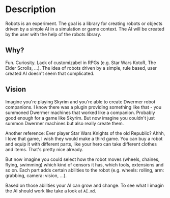 Description
===========

Robots is an experiment. The goal is a library for creating robots or objects driven by a simple AI in a simulation or game context. The AI will be created by the user with the help of the robots library.

Why?
----

Fun. Curiosity. Lack of customizabel in RPGs (e.g. Star Wars KotoR, The Elder Scrolls, ...). The idea of robots driven by a simple, rule based, user created AI doesn't seem that complicated.

Vision
------

Imagine you're playing Skyrim and you're able to create Dwermer robot companions. I know there was a plugin providing something like that - you summoned Dwermer machines that worked like a companion. Probably good enough for a game like Skyrim. But now imagine you couldn't just summon Dwermer machines but also really create them.

Another reference: Ever player Star Wars Knights of the old Republic? Ahhh, I love that game, I wish they would make a third game. You can buy a robot and equip it with different parts, like your hero can take different clothes and items. That's pretty nice already.

But now imagine you could select how the robot moves (wheels, chaines, flying, swimming) which kind of censors it has, which tools, extensions and so on. Each part adds certain abilities to the robot (e.g. wheels: rolling, arm: grabbing, camera: vision, ...).

Based on those abilities your AI can grow and change. To see what I imagin the AI should work like take a look at `AI.md`.
